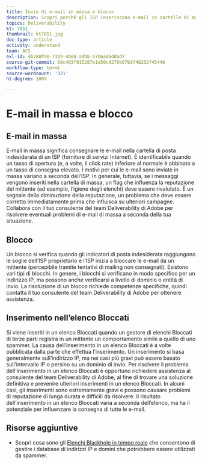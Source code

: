 ```yaml
---
title: Invio di e-mail in massa e blocco
description: Scopri perché gli ISP inseriscono e-mail in cartelle di massa o le bloccano.
topics: Deliverability
kt: 7051
thumbnail: kt7051.jpg
doc-type: article
activity: understand
team: ACS
exl-id: 4b280f90-73b9-4b88-adb8-57b6a46ddad7
source-git-commit: 68c403f915287e1a50cd276b67b3f48202f45446
workflow-type: tm+mt
source-wordcount: '321'
ht-degree: 100%

---
```


# E-mail in massa e blocco

## E-mail in massa

E-mail in massa significa consegnare le e-mail nella cartella di posta indesiderata di un ISP (fornitore di servizi Internet). È identificabile quando un tasso di apertura (e, a volte, il click rate) inferiore al normale è abbinato a un tasso di consegna elevato. I motivi per cui le e-mail sono inviate in massa variano a seconda dell’ISP. In generale, tuttavia, se i messaggi vengono inseriti nella cartella di massa, un flag che influenza la reputazione del mittente (ad esempio, l’igiene degli elenchi) deve essere rivalutato. È un segnale della diminuzione della reputazione, un problema che deve essere corretto immediatamente prima che influisca su ulteriori campagne. Collabora con il tuo consulente del team Deliverability di Adobe per risolvere eventuali problemi di e-mail di massa a seconda della tua situazione.

## Blocco

Un blocco si verifica quando gli indicatori di posta indesiderata raggiungono le soglie dell’ISP proprietario e l’ISP inizia a bloccare le e-mail da un mittente (percepibile tramite tentativi di mailing non consegnati). Esistono vari tipi di blocchi. In genere, i blocchi si verificano in modo specifico per un indirizzo IP, ma possono anche verificarsi a livello di dominio o entità di invio. La risoluzione di un blocco richiede competenze specifiche, quindi contatta il tuo consulente del team Deliverability di Adobe per ottenere assistenza.

## Inserimento nell’elenco Bloccati

Si viene inseriti in un elenco Bloccati quando un gestore di elenchi Bloccati di terze parti registra in un mittente un comportamento simile a quello di uno spammer. La causa dell’inserimento in un elenco Bloccati è a volte pubblicata dalla parte che effettua l’inserimento. Un inserimento si basa generalmente sull’indirizzo IP, ma nei casi più gravi può essere basato sull’intervallo IP o persino su un dominio di invio. Per risolvere il problema dell’inserimento in un elenco Bloccati è opportuno richiedere assistenza al consulente del team Deliverability di Adobe, al fine di trovare una soluzione definitiva e prevenire ulteriori inserimenti in un elenco Bloccati. In alcuni casi, gli inserimenti sono estremamente gravi e possono causare problemi di reputazione di lunga durata e difficili da risolvere. Il risultato dell’inserimento in un elenco Bloccati varia a seconda dell’elenco, ma ha il potenziale per influenzare la consegna di tutte le e-mail.

## Risorse aggiuntive

* Scopri cosa sono gli [Elenchi Blackhole in tempo reale](/help/additional-resources/blocklist-databases.md) che consentono di gestire i database di indirizzi IP e domini che potrebbero essere utilizzati da spammer.
